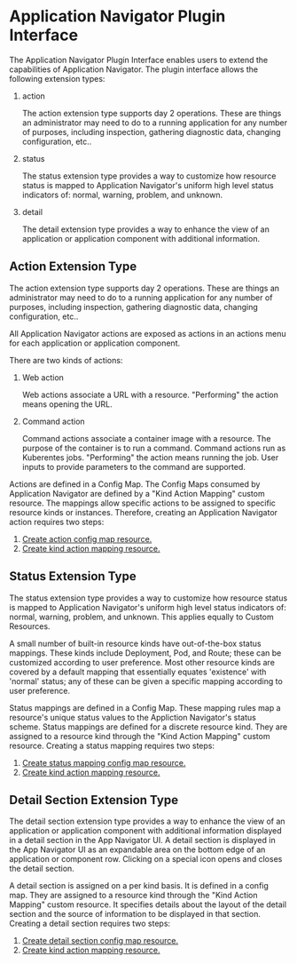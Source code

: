 # Application Navigator Plugin Interface 

The Application Navigator Plugin Interface enables users to extend the capabilities of Application Navigator. The 
plugin interface allows the following extension types: 

1. action

   The action extension type supports day 2 operations. These are things an administrator may need to do to a running application for any number of purposes, including inspection, gathering diagnostic data, changing configuration,  etc.. 

1. status 

   The status extension type provides a way to customize how resource status is mapped to Application Navigator's uniform high level status indicators of:  normal, warning, problem, and unknown.  

1. detail

   The detail extension type provides a way to enhance the view of an application or application component with additional information. 

## Action Extension Type 

The action extension type supports day 2 operations. These are things an administrator may need to do to a running application for any number of purposes, including inspection, gathering diagnostic data, changing configuration,  etc.. 

All Application Navigator actions are exposed as actions in an actions menu for each application or application component.  

There are two kinds of actions: 

1. Web action

   Web actions associate a URL with a resource. "Performing" the action means opening the URL. 

1. Command action

   Command actions associate a container image with a resource.  The purpose of the container is to run a command.  Command actions run as Kuberentes jobs. "Performing" the action means running the job.  User inputs to provide parameters to the command are supported. 

Actions are defined in a Config Map.  The Config Maps consumed by Application Navigator are defined by a "Kind Action Mapping" custom resource.  The mappings allow specific actions to be assigned to specific resource kinds or instances.  Therefore, creating an Application Navigator action requires two steps: 

1. [Create action config map resource.](https://github.com/kappnav/design/blob/master/actions-config-maps.md)
1. [Create kind action mapping resource.](https://github.com/kappnav/design/blob/master/kind-action-mapping.md)

## Status Extension Type 

The status extension type provides a way to customize how resource status is mapped to Application Navigator's uniform high level status indicators of:  normal, warning, problem, and unknown. This applies equally to Custom Resources. 

A small number of built-in resource kinds have out-of-the-box status mappings. These kinds include Deployment, Pod, and Route; these can be customized according to user preference.  Most other resource kinds are covered by a default mapping that essentially equates 'existence' with 'normal' status; any of these can be given a specific mapping according to user preference. 

Status mappings are defined in a Config Map.  These mapping rules map a resource's unique status values to the Appliction Navigator's status scheme.  Status mappings are defined for a discrete resource kind. They are assigned to a resource kind through the "Kind Action Mapping" custom resource.  Creating a status mapping requires two steps: 

1. [Create status mapping config map resource.](https://github.com/kappnav/design/blob/master/status-determination.md)
1. [Create kind action mapping resource.](https://github.com/kappnav/design/blob/master/kind-action-mapping.md)

## Detail Section Extension Type 

The detail section extension type provides a way to enhance the view of an application or application component with additional information displayed in a detail section in the App Navigator UI. A detail section is displayed in the App Navigator UI as an expandable area on the bottom edge of an application or component row. Clicking on a special icon opens and closes the detail section.

A detail section is assigned on a per kind basis.  It is defined in a config map.  They are assigned to a resource kind through the "Kind Action Mapping" custom resource.  It specifies details about the layout of 
the detail section and the source of information to be displayed in that section. Creating a detail section requires two steps:


1. [Create detail section config map resource.](https://github.com/kappnav/design/blob/master/ui-detail-sections.md)
1. [Create kind action mapping resource.](https://github.com/kappnav/design/blob/master/kind-action-mapping.md)
